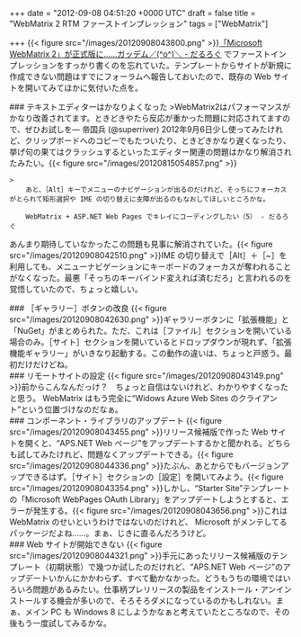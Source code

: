
+++
date = "2012-09-08 04:51:20 +0000 UTC"
draft = false
title = "WebMatrix 2 RTM ファーストインプレッション"
tags = ["WebMatrix"]

+++
{{< figure src="/images/20120908043800.png"  >}}<a href="https://blog.daruyanagi.jp/entry/2012/09/07/221315">「Microsoft WebMatrix 2」が正式版に……ガッデム／(^o^)＼ - だるろぐ</a> でファーストインプレッションをすっかり書くのを忘れていた。テンプレートからサイトが新規に作成できない問題はすでにフォーラムへ報告しておいたので、既存の Web サイトを開いてみてほかに気付いた点を。

<div class="section">
    ### テキストエディターはかなりよくなった
    >WebMatrix2はパフォーマンスがかなり改善されてます。ときどきやたら反応が重かった問題に対応されてますので、ぜひお試しを— 帝国兵 (@superriver) 2012年9月6日<script async="" src="https://platform.twitter.com/widgets.js" charset="utf-8"></script>少し使ってみたけれど、クリップボードへのコピーでもたついたり、ときどきかなり遅くなったり、挙げ句の果てはクラッシュするといったエディター関連の問題はかなり解消されたみたい。{{< figure src="/images/20120815054857.png"  >}}<br/>


    >
        あと、［Alt］キーでメニューのナビゲーションが出るのだけれど、そっちにフォーカスがとられて矩形選択や IME の切り替えに支障が出るのもなおしてほしいところかな。

        WebMatrix + ASP.NET Web Pages でキレイにコーディングしたい（5） - だるろぐ
    
あんまり期待していなかったこの問題も見事に解消されていた。{{< figure src="/images/20120908042510.png"  >}}IME の切り替えで［Alt］＋［~］を利用しても、メニューナビゲーションにキーボードのフォーカスが奪われることがなくなった。最悪「そっちのキーバインド変えれば済むだろ」と言われるのを覚悟していたので、ちょっと嬉しい。

</div>
<div class="section">
    ### ［ギャラリー］ボタンの改良
    {{< figure src="/images/20120908042630.png"  >}}ギャラリーボタンに「拡張機能」と「NuGet」がまとめられた。ただ、これは［ファイル］セクションを開いている場合のみ。［サイト］セクションを開いているとドロップダウンが現れず、「拡張機能ギャラリー」がいきなり起動する。この動作の違いは、ちょっと戸惑う。最初だけだけどね。

</div>
<div class="section">
    ### リモートサイトの設定
    {{< figure src="/images/20120908043149.png"  >}}前からこんなんだっけ？　ちょっと自信はないけれど、わかりやすくなったと思う。 WebMatrix はもう完全に“Widows Azure Web Sites のクライアント”という位置づけなのだなぁ。

</div>
<div class="section">
    ### コンポーネント・ライブラリのアップデート
    {{< figure src="/images/20120908043455.png"  >}}リリース候補版で作った Web サイトを開くと、“APS.NET Web ページ”をアップデートするかと聞かれる。どちらも試してみたけれど、問題なくアップデートできる。{{< figure src="/images/20120908044336.png"  >}}たぶん、あとからでもバージョンアップできるはず。［サイト］セクションの［設定］を開いてみよう。{{< figure src="/images/20120908043354.png"  >}}しかし、“Starter Site”テンプレートの「Microsoft WebPages OAuth Library」をアップデートしようとすると、エラーが発生する。{{< figure src="/images/20120908043656.png"  >}}これは WebMatrix のせいというわけではないのだけれど、 Microsoft がメンテしてるパッケージだよね……。まぁ、じきに直るんだろうけど。

</div>
<div class="section">
    ### Web サイトが開始できない
    {{< figure src="/images/20120908044321.png"  >}}手元にあったリリース候補版のテンプレート（初期状態）で幾つか試したのだけれど、“APS.NET Web ページ”のアップデートいかんにかかわらず、すべて動かなかった。どうもうちの環境ではいろいろ問題があるみたい。仕事柄プレリリースの製品をインストール・アンインストールする機会が多いので、そろそろダメになっているのかもしれない。まぁ、メイン PC も Windows 8 にしようかなぁと考えていたところなので、その後もう一度試してみるかな。

</div>

